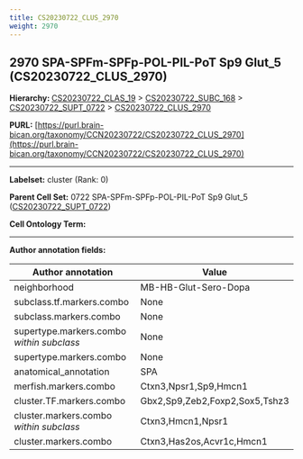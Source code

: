 ```yaml
---
title: CS20230722_CLUS_2970
weight: 2970
---
```

## 2970 SPA-SPFm-SPFp-POL-PIL-PoT Sp9 Glut_5 (CS20230722_CLUS_2970)
<b>Hierarchy: </b>
[CS20230722_CLAS_19](../CS20230722_CLAS_19) >
[CS20230722_SUBC_168](../CS20230722_SUBC_168) >
[CS20230722_SUPT_0722](../CS20230722_SUPT_0722) >
[CS20230722_CLUS_2970](../CS20230722_CLUS_2970)

**PURL:** [https://purl.brain-bican.org/taxonomy/CCN20230722/CS20230722_CLUS_2970](https://purl.brain-bican.org/taxonomy/CCN20230722/CS20230722_CLUS_2970)

---


**Labelset:** cluster (Rank: 0)

**Parent Cell Set:** 0722 SPA-SPFm-SPFp-POL-PIL-PoT Sp9 Glut_5 ([CS20230722_SUPT_0722](../CS20230722_SUPT_0722))



**Cell Ontology Term:** 

[MARKER GENES.]: #


---

[TRANSFERRED ANNOTATIONS.]: #


[AUTHOR ANNOTATION FIELDS.]: #


**Author annotation fields:**

| Author annotation | Value |
|-------------------|-------|
|neighborhood|MB-HB-Glut-Sero-Dopa|
|subclass.tf.markers.combo|None|
|subclass.markers.combo|None|
|supertype.markers.combo _within subclass_|None|
|supertype.markers.combo|None|
|anatomical_annotation|SPA|
|merfish.markers.combo|Ctxn3,Npsr1,Sp9,Hmcn1|
|cluster.TF.markers.combo|Gbx2,Sp9,Zeb2,Foxp2,Sox5,Tshz3|
|cluster.markers.combo _within subclass_|Ctxn3,Hmcn1,Npsr1|
|cluster.markers.combo|Ctxn3,Has2os,Acvr1c,Hmcn1|
